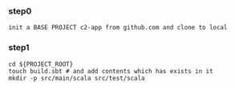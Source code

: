### step0
```
init a BASE PROJECT c2-app from github.com and clone to local
```

### step1
```shell
cd ${PROJECT_ROOT}
touch build.sbt # and add contents which has exists in it
mkdir -p src/main/scala src/test/scala
```
